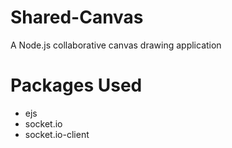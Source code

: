 # Shared-Canvas
A Node.js collaborative canvas drawing application

# Packages Used
 - ejs
 - socket.io
 - socket.io-client
